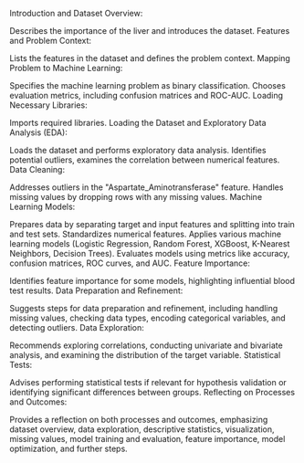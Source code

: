 Introduction and Dataset Overview:

Describes the importance of the liver and introduces the dataset.
Features and Problem Context:

Lists the features in the dataset and defines the problem context.
Mapping Problem to Machine Learning:

Specifies the machine learning problem as binary classification.
Chooses evaluation metrics, including confusion matrices and ROC-AUC.
Loading Necessary Libraries:

Imports required libraries.
Loading the Dataset and Exploratory Data Analysis (EDA):

Loads the dataset and performs exploratory data analysis.
Identifies potential outliers, examines the correlation between numerical features.
Data Cleaning:

Addresses outliers in the "Aspartate_Aminotransferase" feature.
Handles missing values by dropping rows with any missing values.
Machine Learning Models:

Prepares data by separating target and input features and splitting into train and test sets.
Standardizes numerical features.
Applies various machine learning models (Logistic Regression, Random Forest, XGBoost, K-Nearest Neighbors, Decision Trees).
Evaluates models using metrics like accuracy, confusion matrices, ROC curves, and AUC.
Feature Importance:

Identifies feature importance for some models, highlighting influential blood test results.
Data Preparation and Refinement:

Suggests steps for data preparation and refinement, including handling missing values, checking data types, encoding categorical variables, and detecting outliers.
Data Exploration:

Recommends exploring correlations, conducting univariate and bivariate analysis, and examining the distribution of the target variable.
Statistical Tests:

Advises performing statistical tests if relevant for hypothesis validation or identifying significant differences between groups.
Reflecting on Processes and Outcomes:

Provides a reflection on both processes and outcomes, emphasizing dataset overview, data exploration, descriptive statistics, visualization, missing values, model training and evaluation, feature importance, model optimization, and further steps.
